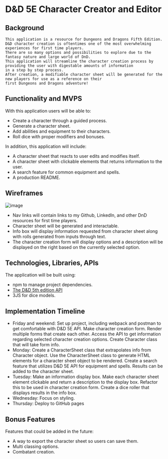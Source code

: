 # D&D 5E Character Creator and Editor

## Background
    This application is a resource for Dungeons and Dragons Fifth Edition. 
    D&D character creation is oftentimes one of the most overwhelming experiences for first time players. 
    There are so many options and possibilities to explore due to the fantasy nature and large world of DnD. 
    This application will streamline the character creation process by providing the user with digestable amounts of information 
    in a step by step process. 
    After creation, a modifiable character sheet will be generated for the new players for use as a reference on their 
    first Dungeons and Dragons adventure!
 
 ## Functionality and MVPS
 With this application users will be able to:
  - Create a character through a guided process.
  - Generate a character sheet.
  - Add abilities and equipment to their characters.
  - Roll dice with proper modifiers and bonuses.

In addition, this application will include:
  - A character sheet that reacts to user edits and modifies itself.
  - A character sheet with clickable elements that returns information to the user.
  - A search feature for common equipment and spells.
  - A production README.

## Wireframes
![image](https://user-images.githubusercontent.com/86497399/131964592-d2ed364f-a1c5-4e82-a039-be7eab69ab24.png)
- Nav links will contain links to my Github, LinkedIn, and other DnD resources for first time players.
- Character sheet will be generated and interactable.
- Info box will display information requested from character sheet along with rolls generated from inputs through text.
- The character creation form will display options and a description will be displayed on the right based on the currently selected option.

## Technologies, Libraries, APIs
The application will be built using: 
  - npm to manage project dependencies.
  - [The D&D 5th edition API](http://www.dnd5eapi.co/)
  - 3JS for dice models.

## Implementation Timeline
  - Friday and weekend: Set up project, including webpack and postman to get comfortable with D&D 5E API. Make character creation form. Render multiple forms that create each other. Access the API to get information regarding selected character creation options. Create Character class that will take form info. 
  - Monday: Create a CharacterSheet class that extrapolates info from Character object. Use the CharacterSheet class to generate HTML elements for a character sheet object to be rendered. Create a search feature that utilizes D&D 5E API for equipment and spells. Results can be added to the character sheet.
  - Tuesday: Make an information display box. Make each character sheet element clickable and return a description to the display box. Refactor this to be used in character creation form. Create a dice roller that displays results in the info box.
  - Wednesday: Focus on styling.
  - Thursday: Deploy to GitHub pages

## Bonus Features
Features that could be added in the future: 
  - A way to export the character sheet so users can save them.
  - Multi classing options.
  - Combatant creation.
